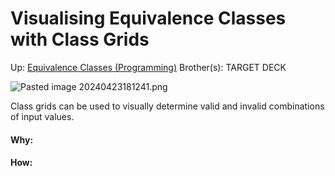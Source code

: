 # Visualising Equivalence Classes with Class Grids

Up: [Equivalence Classes (Programming)](equivalence_classes_(programming))
Brother(s):
TARGET DECK

![Pasted image 20240423181241.png](pasted_image_20240423181241.png)

Class grids can be used to visually determine valid and invalid combinations of input values.


































#### Why:
#### How:









